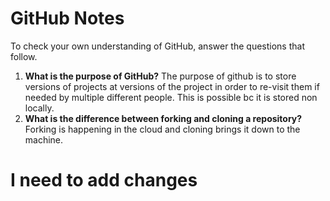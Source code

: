 # GitHub Notes

To check your own understanding of GitHub, answer the questions that follow.

1. **What is the purpose of GitHub?** The purpose of github is to store versions of projects at versions of the project in order to re-visit them if needed by multiple different people. This is possible bc it is stored non locally.  
1. **What is the difference between forking and cloning a repository?** Forking is happening in the cloud and cloning brings it down to the machine.  


# I need to add changes
